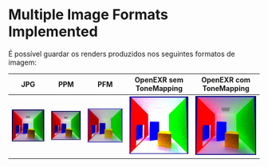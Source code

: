 # Multiple Image Formats Implemented

É possível guardar os renders produzidos nos seguintes formatos de imagem:



JPG             |  PPM      |  PFM         | OpenEXR **sem ToneMapping**                         |  OpenEXR **com ToneMapping**
:-------------------------:|:-------------------------:|:-------------------------:|:-------------------------:|:-------------------------:
![](JPG.png)          |    ![](PPM.png)       |  ![](PFM.png) |  ![](OpenEXR_sem_tonemapping.png)    | ![](OpenEXR_tone_mapped.png)


